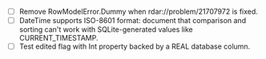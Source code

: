 - [ ] Remove RowModelError.Dummy when rdar://problem/21707972 is fixed.
- [ ] DateTime supports ISO-8601 format: document that comparison and sorting can't work with SQLite-generated values like CURRENT_TIMESTAMP.
- [ ] Test edited flag with Int property backed by a REAL database column.
